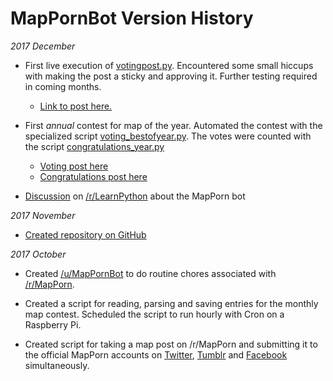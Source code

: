 # MapPornBot Version History

_2017 December_

* First live execution of [votingpost.py](votingpost.py). Encountered some small hiccups with making the post a sticky and approving it. Further testing required in coming months.
 
    * [Link to post here.](https://redd.it/7h9zo3)
    
* First *annual* contest for map of the year. Automated the contest with the specialized script [voting_bestofyear.py](voting_bestofyear.py). The votes were counted with the script [congratulations_year.py](congratulations_year.py)

    * [Voting post here](https://redd.it/7l5yax)   
    * [Congratulations post here](https://redd.it/7mjjz9)
    
* [Discussion](https://redd.it/7l6nec) on [/r/LearnPython](https://www.reddit.com/r/learnpython/) about the MapPorn bot

_2017 November_

* [Created repository on GitHub](https://github.com/petrarch1603/mappornbot)

_2017 October_    
 
* Created [/u/MapPornBot](https://www.reddit.com/user/mappornbot/) to do routine chores associated with [/r/MapPorn](https://www.reddit.com/r/MapPorn/).   

* Created a script for reading, parsing and saving entries for the monthly map contest. Scheduled the script to run hourly with Cron on a Raspberry Pi.

* Created script for taking a map post on /r/MapPorn and submitting it to the official MapPorn accounts on [Twitter](https://twitter.com/MapPornTweet/), [Tumblr](https://mappornofficial.tumblr.com/) and [Facebook](https://www.facebook.com/OfficialMapPorn) simultaneously.
 

